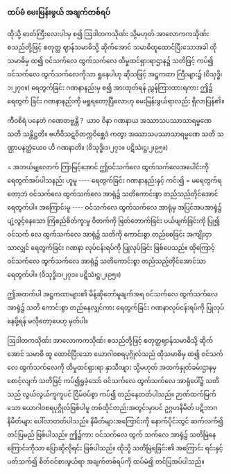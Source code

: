 ### ထပ်မံ မေးမြန်းဖွယ် အချက်တစ်ရပ်

ထိုသို့ ဓာတ်ကြီးလေးပါးမှ စ၍ ဩဒါတကသိုဏ်း သို့မဟုတ် အာလောကကသိုဏ်း စသည်တို့ဖြင့် စတုတ္ထ ဈာန်သမာဓိသို့ ဆိုက်အောင် သမာဓိထူထောင်ပြီးသောအခါ ထိုသမာဓိမှ ထ၍ ဝင်သက်လေ ထွက်သက်လေ ထိမှုထင်ရှားရာဌာန၌ သတိဖြင့် ကပ်၍ ဝင်သက်လေ ထွက်သက်လေကိုသာ ရှုနေပါဟု ဆိုသဖြင့် အဋ္ဌကထာ ကြီးများ၌ (ဝိသုဒ္ဓိ၊၁၊၂၇၀။) ရေတွက်ခြင်း ဂဏနာနည်းမှ စ၍ အားထုတ်ရန် ညွှန်ကြားထားရကား ဤ၌ ရေတွက် ခြင်း ဂဏနာနည်းကို မရှုရတော့ပြီလောဟု မေးမြန်းဖွယ်ရာလည်း ရှိလာပြန်၏။

ကီ၀စိရံ ပနေတံ ဂဏေတဗ္ဗန္တိ？ ယာ၀ ဝိနာ ဂဏနာယ အဿာသပဿာသာရမ္မဏေ သတိ သန္တိဋ္ဌတိ။
ဗဟိဝိသဋဝိတက္ကဝိစ္ဆေဒံ ကတွာ အဿာသပဿာသာရမ္မဏေ သတိ သဏ္ဌာပနတ္ထံယေ၀ ဟိ ဂဏနာတိ။
<r>(ဝိသုဒ္ဓိ၊၁၊၂၇၁။ ပဋိသံ၊ဋ္ဌ၊၂၊၉၅။)</r>

= အဘယ်မျှလောက် ကြာမြင့်အောင် ဤဝင်သက်လေ ထွက်သက်လေအပေါင်းကို ရေတွက်အပ်ပါသနည်း ဟူမူ ---- ရေတွက်ခြင်း ဂဏနာနည်းနှင့် ကင်း၍ = မရေတွက်ရတော့ဘဲ ဝင်သက်လေ ထွက်သက်လေ အာရုံ၌ သတိကောင်းစွာ တည်သည်တိုင်အောင် ရေတွက်ပါ။ 
အကြောင်းမူ ---- ဝင်သက်လေ ထွက်သက်လေ အာရုံမှ အပြင်အပအာရုံ၌ ပျံ့လွင့်နေသော ကြံစည်စိတ်ကူးမှု ဝိတက်ကို ဖြတ်တောက်ခြင်း ပယ်ဖျက်ခြင်းကို ပြု၍ ဝင်သက် လေ ထွက်သက်လေ အာရုံ၌ သတိကို ကောင်းစွာ တည်စေခြင်း အကျိုးငှာသာလျှင် ရေတွက်ခြင်း ဂဏနာ လုပ်ငန်းရပ်ကို ပြုလုပ်ခြင်း ဖြစ်ပေသည်။ 
ထိုကြောင့် ဝင်သက်လေ ထွက်သက်လေ အာရုံ၌ သတိကောင်းစွာ တည်သည့်တိုင်အောင်သာ ရေတွက်ပါ။ (ဝိသုဒ္ဓိ၊၁၊၂၇၁။ ပဋိသံ၊ဋ္ဌ၊၂၊၉၅။)

ဤအထက်ပါ အဋ္ဌကထာများ၏ မိန့်ဆိုတော်မူချက်အရ ဝင်သက်လေ ထွက်သက်လေ အာရုံ၌ သတိ ကောင်းစွာ တည်နေလျှင်ကား ရေတွက်ခြင်း ဂဏနာလုပ်ငန်းရပ်ကို ပြုလုပ်နေဖို့ရန် မလိုတော့ပေဟု မှတ်ပါ။

ဩဒါတကသိုဏ်း အာလောကကသိုဏ်း စသည်တို့ဖြင့် စတုတ္ထဈာန်သမာဓိသို့ ဆိုက်အောင် သမာဓိ ထူ ထောင်ပြီးသော ယောဂါ၀စရပုဂ္ဂိုလ်သည် ထိုသမာဓိမှ ထ၍ ဝင်သက်လေ ထွက်သက်လေကို ထိမှုထင်ရှားရာ နှာသီးဖျား သို့မဟုတ် အထက်နှုတ်ခမ်းဌာနမှ စောင့်လျက် သတိဖြင့် ကပ်၍ရှုခဲ့သော် ဝင်သက်လေ ထွက်သက်လေ အာရုံပေါ်၌ သတိသည် လွယ်လွယ်ကူကူပင် ငြိမ်ဝပ်စွာ ကပ်၍ တည်နေတတ်ပါသည်။ 
ဉာဏ်ထက်မြက်သော ယောဂါ၀စရပုဂ္ဂိုလ်ဖြစ်ပါမူ တစ်ထိုင်တည်းအတွင်းမှာပင် ဥဂ္ဂဟနိမိတ် ပဋိဘာဂနိမိတ်များ ပေါ်လာတတ်ပါသည်။ 
နိမိတ်များအကြောင်းကို နောက်ပိုင်းတွင် ဆက်လက်၍ တင်ပြမည် ဖြစ်ပါသည်။ 
ဤ၌ကား ဝင်သက်လေ ထွက် သက်လေ အာရုံ၌ သတိမြဲနေကြောင်းကိုသာ ပြောဆိုလိုရင်း ဖြစ်ပါသည်။ 
ထိုသို့ သတိမြဲရခြင်း၏ အကြောင်း ရင်းနှင့် ပတ်သက်၍ စိတ်ဝင်စားဖွယ်ရာ အချက်တစ်ရပ်ကို ထပ်မံ၍ တင်ပြအပ်ပါသည်။ 